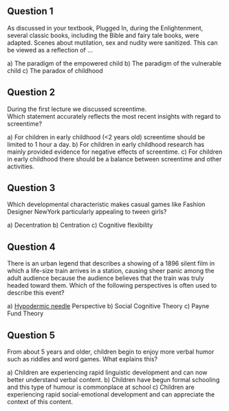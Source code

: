 ## Question 1
As discussed in your textbook, Plugged In, during the Enlightenment, several classic books, including the Bible and fairy tale books, were adapted. Scenes about mutilation, sex and nudity were sanitized. This can be viewed as a reflection of …

a) The paradigm of the empowered child
b) The paradigm of the vulnerable child
c) The paradox of childhood

## Question 2
During the first lecture we discussed screentime.  
Which statement accurately reflects the most recent insights with regard to screentime?

a) For children in early childhood (<2 years old) screentime should be limited to 1 hour a day.
b) For children in early childhood research has mainly provided evidence for negative effects of screentime.
c) For children in early childhood there should be a balance between screentime and other activities.

## Question 3
Which developmental characteristic makes casual games like Fashion Designer NewYork particularly appealing to tween girls?

a) Decentration
b) Centration
c) Cognitive flexibility

## Question 4
There is an urban legend that describes a showing of a 1896 silent film in which a life-size train arrives in a station, causing sheer panic among the adult audience because the audience believes that the train was truly headed toward them. Which of the following perspectives is often used to describe this event?

a) [Hypodermic needle](Definitions/theories/Hypodermic%20needle.md) Perspective
b) Social Cognitive Theory
c) Payne Fund Theory

## Question 5
From about 5 years and older, children begin to enjoy more verbal humor such as riddles and word games. What explains this?

a) Children are experiencing rapid linguistic development and can now better understand verbal content.
b) Children have begun formal schooling and this type of humour is commonplace at school
c) Children are experiencing rapid social-emotional development and can appreciate the context of this content.
